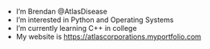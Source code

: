 - I’m Brendan @AtlasDisease
- I’m interested in Python and Operating Systems
- I’m currently learning C++ in college
- My website is https://atlascorporations.myportfolio.com
